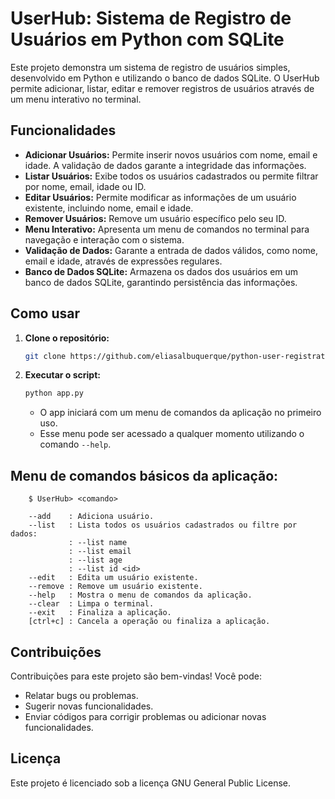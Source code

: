 <!--
title: 'README: Registro de Usuário Python com SQLite'
author: 'Elias Albuquerque'
created: '2024-10-25'
update: '2024-10-27'
-->

# UserHub: Sistema de Registro de Usuários em Python com SQLite

Este projeto demonstra um sistema de registro de usuários simples, desenvolvido 
em Python e utilizando o banco de dados SQLite. O UserHub permite adicionar, 
listar, editar e remover registros de usuários através de um menu interativo no 
terminal.

## Funcionalidades

* **Adicionar Usuários:** Permite inserir novos usuários com nome, email e 
  idade. A validação de dados garante a integridade das informações.
* **Listar Usuários:** Exibe todos os usuários cadastrados ou permite filtrar 
  por nome, email, idade ou ID.
* **Editar Usuários:** Permite modificar as informações de um usuário 
  existente, incluindo nome, email e idade.
* **Remover Usuários:** Remove um usuário específico pelo seu ID.
* **Menu Interativo:** Apresenta um menu de comandos no terminal para navegação 
  e interação com o sistema.
* **Validação de Dados:** Garante a entrada de dados válidos, como nome, email 
  e idade, através de expressões regulares.
* **Banco de Dados SQLite:** Armazena os dados dos usuários em um banco de 
  dados SQLite, garantindo persistência das informações.

## Como usar

1. **Clone o repositório:**
   ```bash
   git clone https://github.com/eliasalbuquerque/python-user-registration-system-sqlite
   ```

2. **Executar o script:**
   ```bash
   python app.py
   ```
   
   * O app iniciará com um menu de comandos da aplicação no primeiro uso.
   * Esse menu pode ser acessado a qualquer momento utilizando o comando 
     `--help`.

## Menu de comandos básicos da aplicação:

```
    $ UserHub> <comando>

    --add    : Adiciona usuário.
    --list   : Lista todos os usuários cadastrados ou filtre por dados:
             : --list name
             : --list email
             : --list age
             : --list id <id> 
    --edit   : Edita um usuário existente.
    --remove : Remove um usuário existente.
    --help   : Mostra o menu de comandos da aplicação.
    --clear  : Limpa o terminal.
    --exit   : Finaliza a aplicação.
    [ctrl+c] : Cancela a operação ou finaliza a aplicação.
```

## Contribuições

Contribuições para este projeto são bem-vindas! Você pode:

* Relatar bugs ou problemas.
* Sugerir novas funcionalidades.
* Enviar códigos para corrigir problemas ou adicionar novas funcionalidades.

## Licença

Este projeto é licenciado sob a licença GNU General Public License. 